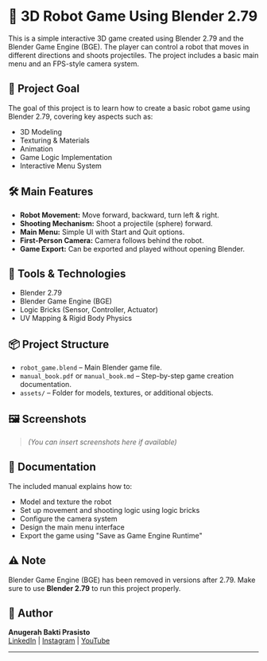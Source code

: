 # 🤖 3D Robot Game Using Blender 2.79

This is a simple interactive 3D game created using Blender 2.79 and the Blender Game Engine (BGE). The player can control a robot that moves in different directions and shoots projectiles. The project includes a basic main menu and an FPS-style camera system.

## 🎯 Project Goal

The goal of this project is to learn how to create a basic robot game using Blender 2.79, covering key aspects such as:

- 3D Modeling
- Texturing & Materials
- Animation
- Game Logic Implementation
- Interactive Menu System

## 🛠 Main Features

- **Robot Movement:** Move forward, backward, turn left & right.
- **Shooting Mechanism:** Shoot a projectile (sphere) forward.
- **Main Menu:** Simple UI with Start and Quit options.
- **First-Person Camera:** Camera follows behind the robot.
- **Game Export:** Can be exported and played without opening Blender.

## 🧰 Tools & Technologies

- Blender 2.79
- Blender Game Engine (BGE)
- Logic Bricks (Sensor, Controller, Actuator)
- UV Mapping & Rigid Body Physics

## 📦 Project Structure

- `robot_game.blend` – Main Blender game file.
- `manual_book.pdf` or `manual_book.md` – Step-by-step game creation documentation.
- `assets/` – Folder for models, textures, or additional objects.

## 🖼 Screenshots

> *(You can insert screenshots here if available)*

## 📄 Documentation

The included manual explains how to:
- Model and texture the robot
- Set up movement and shooting logic using logic bricks
- Configure the camera system
- Design the main menu interface
- Export the game using "Save as Game Engine Runtime"

## ⚠️ Note

Blender Game Engine (BGE) has been removed in versions after 2.79. Make sure to use **Blender 2.79** to run this project properly.

## 👤 Author

**Anugerah Bakti Prasisto**  
[LinkedIn](https://www.linkedin.com/in/anugerah-bakti-04422122b) | [Instagram](https://www.instagram.com/bakti_011/) | [YouTube](https://www.youtube.com/@08.anugerahbaktiprasisto49)

---

